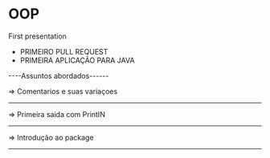 # OOP
First presentation 


* PRIMEIRO PULL REQUEST 
* PRIMEIRA APLICAÇÂO PARA JAVA

----Assuntos abordados------

  => Comentarios e suas variaçoes
  ________________________________________________________________________________________________________________________________________________________________________________
  => Primeira saida com PrintIN
  ________________________________________________________________________________________________________________________________________________________________________________
  => Introdução ao package
  ________________________________________________________________________________________________________________________________________________________________________________
